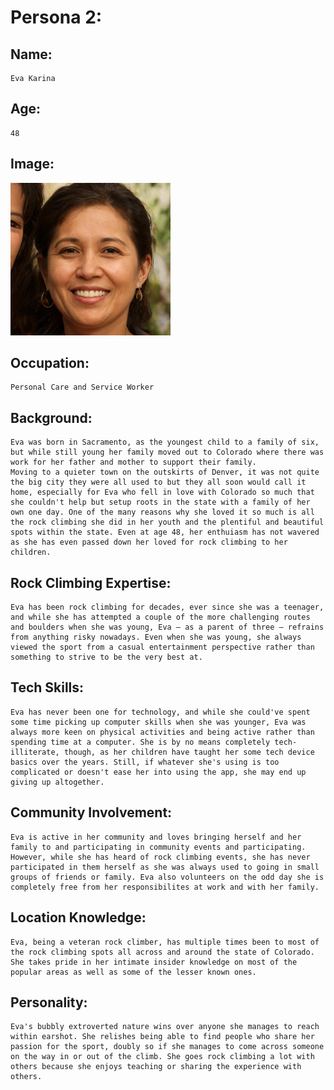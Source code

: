 # Persona 2:

## Name: 
    Eva Karina

## Age: 
    48

## Image:
<img src="Persona_2.png" width="256">

## Occupation:
    Personal Care and Service Worker

## Background: 
    Eva was born in Sacramento, as the youngest child to a family of six, but while still young her family moved out to Colorado where there was work for her father and mother to support their family.
    Moving to a quieter town on the outskirts of Denver, it was not quite the big city they were all used to but they all soon would call it home, especially for Eva who fell in love with Colorado so much that she couldn't help but setup roots in the state with a family of her own one day. One of the many reasons why she loved it so much is all the rock climbing she did in her youth and the plentiful and beautiful spots within the state. Even at age 48, her enthuiasm has not wavered as she has even passed down her loved for rock climbing to her children.

## Rock Climbing Expertise:
    Eva has been rock climbing for decades, ever since she was a teenager, and while she has attempted a couple of the more challenging routes and boulders when she was young, Eva — as a parent of three — refrains from anything risky nowadays. Even when she was young, she always viewed the sport from a casual entertainment perspective rather than something to strive to be the very best at.

## Tech Skills:
    Eva has never been one for technology, and while she could've spent some time picking up computer skills when she was younger, Eva was always more keen on physical activities and being active rather than spending time at a computer. She is by no means completely tech-illiterate, though, as her children have taught her some tech device basics over the years. Still, if whatever she's using is too complicated or doesn't ease her into using the app, she may end up giving up altogether.

## Community Involvement:
    Eva is active in her community and loves bringing herself and her family to and participating in community events and participating. However, while she has heard of rock climbing events, she has never participated in them herself as she was always used to going in small groups of friends or family. Eva also volunteers on the odd day she is completely free from her responsibilites at work and with her family.

## Location Knowledge:
    Eva, being a veteran rock climber, has multiple times been to most of the rock climbing spots all across and around the state of Colorado. She takes pride in her intimate insider knowledge on most of the popular areas as well as some of the lesser known ones.

## Personality:
    Eva's bubbly extroverted nature wins over anyone she manages to reach within earshot. She relishes being able to find people who share her passion for the sport, doubly so if she manages to come across someone on the way in or out of the climb. She goes rock climbing a lot with others because she enjoys teaching or sharing the experience with others.
